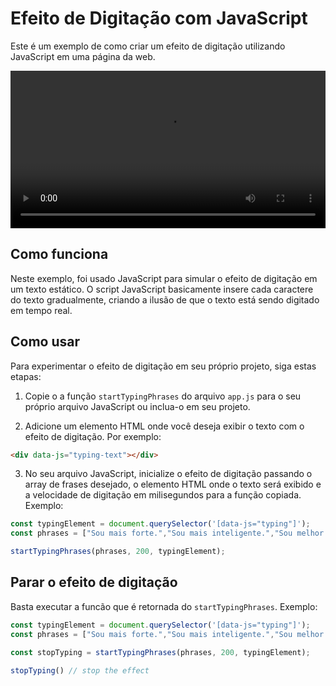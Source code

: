 # Efeito de Digitação com JavaScript

Este é um exemplo de como criar um efeito de digitação utilizando JavaScript em uma página da web.

<video width='100%' controls>
  <source src="typing-effect.mp4" type="video/mp4">
  Seu navegador não suporta a tag de vídeo.
</video>

## Como funciona

Neste exemplo, foi usado JavaScript para simular o efeito de digitação em um texto estático. O script JavaScript basicamente insere cada caractere do texto gradualmente, criando a ilusão de que o texto está sendo digitado em tempo real.

## Como usar

Para experimentar o efeito de digitação em seu próprio projeto, siga estas etapas:

1. Copie o a função `startTypingPhrases` do arquivo `app.js` para o seu próprio arquivo JavaScript ou inclua-o em seu projeto.

2. Adicione um elemento HTML onde você deseja exibir o texto com o efeito de digitação. Por exemplo:

```html
<div data-js="typing-text"></div>
```
3. No seu arquivo JavaScript, inicialize o efeito de digitação passando o array de frases desejado, o elemento HTML onde o texto será exibido e a velocidade de digitação em milisegundos para a função copiada. Exemplo:

```js
const typingElement = document.querySelector('[data-js="typing"]');
const phrases = ["Sou mais forte.","Sou mais inteligente.","Sou melhor."];

startTypingPhrases(phrases, 200, typingElement);
```

## Parar o efeito de digitação

Basta executar a funcão que é retornada do `startTypingPhrases`. Exemplo:


```js
const typingElement = document.querySelector('[data-js="typing"]');
const phrases = ["Sou mais forte.","Sou mais inteligente.","Sou melhor."];

const stopTyping = startTypingPhrases(phrases, 200, typingElement);

stopTyping() // stop the effect
```
